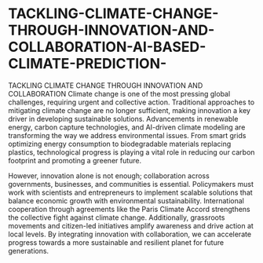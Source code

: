 # TACKLING-CLIMATE-CHANGE-THROUGH-INNOVATION-AND-COLLABORATION-AI-BASED-CLIMATE-PREDICTION-
TACKLING CLIMATE CHANGE THROUGH INNOVATION AND COLLABORATION
Climate change is one of the most pressing global challenges, requiring urgent and collective action. Traditional approaches to mitigating climate change are no longer sufficient, making innovation a key driver in developing sustainable solutions. Advancements in renewable energy, carbon capture technologies, and AI-driven climate modeling are transforming the way we address environmental issues. From smart grids optimizing energy consumption to biodegradable materials replacing plastics, technological progress is playing a vital role in reducing our carbon footprint and promoting a greener future.

However, innovation alone is not enough; collaboration across governments, businesses, and communities is essential. Policymakers must work with scientists and entrepreneurs to implement scalable solutions that balance economic growth with environmental sustainability. International cooperation through agreements like the Paris Climate Accord strengthens the collective fight against climate change. Additionally, grassroots movements and citizen-led initiatives amplify awareness and drive action at local levels. By integrating innovation with collaboration, we can accelerate progress towards a more sustainable and resilient planet for future generations.
